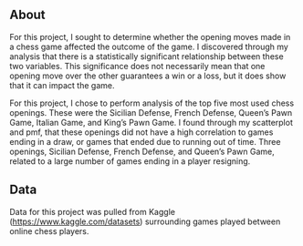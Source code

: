 ## About

For this project, I sought to determine whether the opening moves made in a chess game affected the outcome of the game. I discovered through my analysis that there is a statistically significant relationship between these two variables. This significance does not necessarily mean that one opening move over the other guarantees a win or a loss, but it does show that it can impact the game. 

For this project, I chose to perform analysis of the top five most used chess openings. These were the Sicilian Defense, French Defense, Queen’s Pawn Game, Italian Game, and King’s Pawn Game. I found through my scatterplot and pmf, that these openings did not have a high correlation to games ending in a draw, or games that ended due to running out of time. Three openings, Sicilian Defense, French Defense, and Queen’s Pawn Game, related to a large number of games ending in a player resigning. 


## Data

Data for this project was pulled from Kaggle (https://www.kaggle.com/datasets) surrounding games played between online chess players. 
